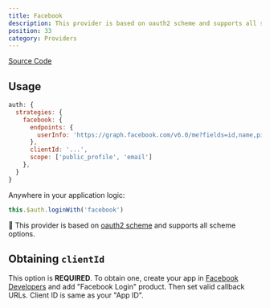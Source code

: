 ```yaml
---
title: Facebook
description: This provider is based on oauth2 scheme and supports all scheme options
position: 33
category: Providers
---
```


[Source Code](https://github.com/nuxt-community/auth-module/blob/dev/src/providers/facebook/index.ts)

## Usage

```js
auth: {
  strategies: {
    facebook: {
      endpoints: {
        userInfo: 'https://graph.facebook.com/v6.0/me?fields=id,name,picture{url}'
      },
      clientId: '...',
      scope: ['public_profile', 'email']
    },
  }
}
```

Anywhere in your application logic:

```js
this.$auth.loginWith('facebook')
```

💁 This provider is based on [oauth2 scheme](../schemes/oauth2) and supports all scheme options.

## Obtaining `clientId`

This option is **REQUIRED**. To obtain one, create your app in [Facebook Developers](https://developers.facebook.com) and add "Facebook Login" product. Then set valid callback URLs. Client ID is same as your "App ID".

